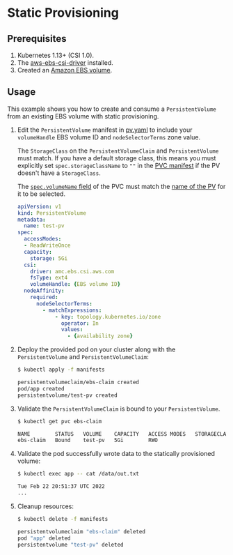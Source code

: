 # Static Provisioning

## Prerequisites

1. Kubernetes 1.13+ (CSI 1.0).
2. The [aws-ebs-csi-driver](https://github.com/kubernetes-sigs/aws-ebs-csi-driver) installed.
3. Created an [Amazon EBS volume](https://docs.aws.amazon.com/AWSEC2/latest/UserGuide/ebs-volume-types.html).

## Usage

This example shows you how to create and consume a `PersistentVolume` from an existing EBS volume with static provisioning.

1. Edit the `PersistentVolume` manifest in [pv.yaml](./manifests/pv.yaml) to include your `volumeHandle` EBS volume ID and `nodeSelectorTerms` zone value.
    
    The `StorageClass` on the `PersistentVolumeClaim` and `PersistentVolume` must match. If you have a default storage class, this means you must explicitly set `spec.storageClassName` to `""` in the [PVC manifest](manifests/claim.yaml#L6) if the PV doesn't have a `StorageClass`.
    
    The [`spec.volumeName` field](manifests/claim.yaml#L7) of the PVC must match the [name of the PV](manifests/pv.yaml#L4) for it to be selected.

    ```yaml
    apiVersion: v1
    kind: PersistentVolume
    metadata:
      name: test-pv
    spec:
      accessModes:
      - ReadWriteOnce
      capacity:
        storage: 5Gi
      csi:
        driver: amc.ebs.csi.aws.com
        fsType: ext4
        volumeHandle: {EBS volume ID}
      nodeAffinity:
        required:
          nodeSelectorTerms:
            - matchExpressions:
                - key: topology.kubernetes.io/zone
                  operator: In
                  values:
                    - {availability zone}
    ```

2. Deploy the provided pod on your cluster along with the `PersistentVolume` and `PersistentVolumeClaim`:
    ```sh
    $ kubectl apply -f manifests

    persistentvolumeclaim/ebs-claim created
    pod/app created
    persistentvolume/test-pv created
    ```

3. Validate the `PersistentVolumeClaim` is bound to your `PersistentVolume`.
    ```sh
    $ kubectl get pvc ebs-claim

    NAME        STATUS   VOLUME    CAPACITY   ACCESS MODES   STORAGECLASS   AGE
    ebs-claim   Bound    test-pv   5Gi        RWO                           53s
    ```

4. Validate the pod successfully wrote data to the statically provisioned volume:
    ```sh
    $ kubectl exec app -- cat /data/out.txt

    Tue Feb 22 20:51:37 UTC 2022
    ...
    ```

5. Cleanup resources:
    ```sh
    $ kubectl delete -f manifests

    persistentvolumeclaim "ebs-claim" deleted
    pod "app" deleted
    persistentvolume "test-pv" deleted
    ```
